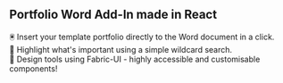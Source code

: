 ## Portfolio Word Add-In made in React

🖲️ Insert your template portfolio directly to the Word document in a click. <br />
🔦 Highlight what's important using a simple wildcard search. <br />
🧰 Design tools using Fabric-UI - highly accessible and customisable components!
